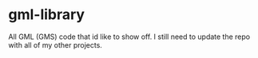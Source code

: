 # gml-library
All GML (GMS) code that id like to show off. 
I still need to update the repo with all of my other projects.
